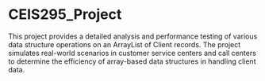 # CEIS295_Project
This project provides a detailed analysis and performance testing of various data structure operations on an ArrayList of Client records. The project simulates real-world scenarios in customer service centers and call centers to determine the efficiency of array-based data structures in handling client data.
